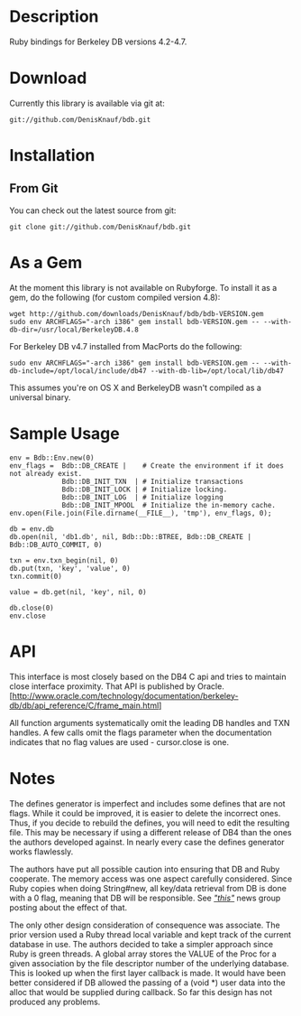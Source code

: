 Description
===

Ruby bindings for Berkeley DB versions 4.2-4.7.

Download
========

Currently this library is available via git at:

	git://github.com/DenisKnauf/bdb.git


Installation
============

From Git
--------

You can check out the latest source from git:

	git clone git://github.com/DenisKnauf/bdb.git

As a Gem
========

At the moment this library is not available on Rubyforge.  To install it as a
gem, do the following (for custom compiled version 4.8):

	wget http://github.com/downloads/DenisKnauf/bdb/bdb-VERSION.gem
	sudo env ARCHFLAGS="-arch i386" gem install bdb-VERSION.gem -- --with-db-dir=/usr/local/BerkeleyDB.4.8

For Berkeley DB v4.7 installed from MacPorts do the following:

	sudo env ARCHFLAGS="-arch i386" gem install bdb-VERSION.gem -- --with-db-include=/opt/local/include/db47 --with-db-lib=/opt/local/lib/db47

This assumes you're on OS X and BerkeleyDB wasn't compiled as a universal binary.

Sample Usage
============


	env = Bdb::Env.new(0)
	env_flags =  Bdb::DB_CREATE |    # Create the environment if it does not already exist.
	             Bdb::DB_INIT_TXN  | # Initialize transactions
	             Bdb::DB_INIT_LOCK | # Initialize locking.
	             Bdb::DB_INIT_LOG  | # Initialize logging
	             Bdb::DB_INIT_MPOOL  # Initialize the in-memory cache.
	env.open(File.join(File.dirname(__FILE__), 'tmp'), env_flags, 0);
	
	db = env.db
	db.open(nil, 'db1.db', nil, Bdb::Db::BTREE, Bdb::DB_CREATE | Bdb::DB_AUTO_COMMIT, 0)    

	txn = env.txn_begin(nil, 0)
	db.put(txn, 'key', 'value', 0)
	txn.commit(0)

	value = db.get(nil, 'key', nil, 0)

	db.close(0)
	env.close

API
===

This interface is most closely based on the DB4 C api and tries to maintain close 
interface proximity. That API is published by Oracle.
[http://www.oracle.com/technology/documentation/berkeley-db/db/api_reference/C/frame_main.html]

All function arguments systematically omit the leading DB handles and TXN handles.
A few calls omit the flags parameter when the documentation indicates that no
flag values are used - cursor.close is one.

Notes
=====

The defines generator is imperfect and includes some defines that are not
flags. While it could be improved, it is easier to delete the incorrect ones.
Thus, if you decide to rebuild the defines, you will need to edit the resulting
file. This may be necessary if using a different release of DB4 than the ones
the authors developed against.  In nearly every case the defines generator works
flawlessly.

The authors have put all possible caution into ensuring that DB and Ruby cooperate.
The memory access was one aspect carefully considered. Since Ruby copies
when doing String#new, all key/data retrieval from DB is done with a 0 flag,
meaning that DB will be responsible. See [*"this"*](http://groups.google.com/group/comp.databases.berkeley-db/browse_frm/thread/4f70a9999b64ce6a/c06b94692e3cbc41?tvc=1&q=dbt+malloc#c06b94692e3cbc41)
 news group posting about the effect of that.

The only other design consideration of consequence was associate. The prior
version used a Ruby thread local variable and kept track of the current
database in use. The authors decided to take a simpler approach since Ruby is green
threads. A global array stores the VALUE of the Proc for a given association
by the file descriptor number of the underlying database. This is looked
up when the first layer callback is made. It would have been better considered
if DB allowed the passing of a (void *) user data into the alloc that would
be supplied during callback. So far this design has not produced any problems.
